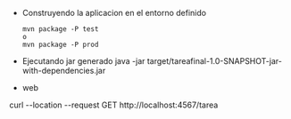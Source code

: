 -   Construyendo la aplicacion en el entorno definido

        mvn package -P test
        o
        mvn package -P prod

-   Ejecutando jar generado
        java -jar target/tareafinal-1.0-SNAPSHOT-jar-with-dependencies.jar

-   web

curl --location --request GET 
http://localhost:4567/tarea
